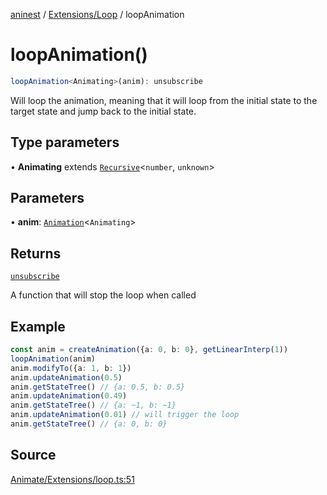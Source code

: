 [aninest](../../../index.md) / [Extensions/Loop](../index.md) / loopAnimation

# loopAnimation()

```ts
loopAnimation<Animating>(anim): unsubscribe
```

Will loop the animation, meaning that it will loop from the initial state to the target state and jump back to the initial state.

## Type parameters

• **Animating** extends [`Recursive`](../../../RecursiveHelpers/type-aliases/Recursive.md)\<`number`, `unknown`\>

## Parameters

• **anim**: [`Animation`](../../../AnimatableTypes/type-aliases/Animation.md)\<`Animating`\>

## Returns

[`unsubscribe`](../../../AnimatableTypes/type-aliases/unsubscribe.md)

A function that will stop the loop when called

## Example

```ts
const anim = createAnimation({a: 0, b: 0}, getLinearInterp(1))
loopAnimation(anim)
anim.modifyTo({a: 1, b: 1})
anim.updateAnimation(0.5)
anim.getStateTree() // {a: 0.5, b: 0.5}
anim.updateAnimation(0.49)
anim.getStateTree() // {a: ~1, b: ~1}
anim.updateAnimation(0.01) // will trigger the loop
anim.getStateTree() // {a: 0, b: 0}
```

## Source

[Animate/Extensions/loop.ts:51](https://github.com/zphrs/aninest/blob/f1bf3a3/src/Animate/Extensions/loop.ts#L51)
